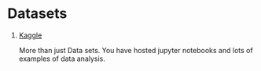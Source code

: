 # Datasets

1. [Kaggle](https://www.kaggle.com)

   More than just Data sets. You have hosted jupyter notebooks and lots of examples of data analysis.